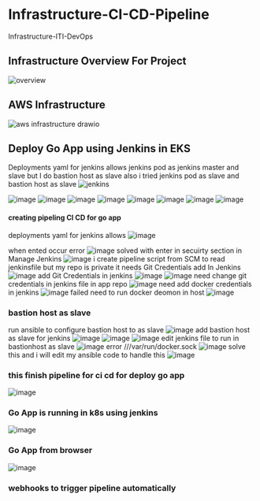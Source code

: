 # Infrastructure-CI-CD-Pipeline
Infrastructure-ITI-DevOps

## Infrastructure Overview For Project


![overview](https://github.com/mahmoudmohamed22/Infrastructure-CI-CD-Pipeline/assets/47304558/e7cab31f-cc8a-40ad-9412-fb3f3345dfaa)

## AWS Infrastructure 
![aws infrastructure drawio](https://github.com/mahmoudmohamed22/Infrastructure-CI-CD-Pipeline/assets/47304558/9ccf77c2-50e2-4d70-946a-2e2fcf49c634)


## Deploy Go App using Jenkins in EKS

Deployments yaml for jenkins allows jenkins pod as jenkins master and slave but I do  bastion host as slave also i tried jenkins pod as slave  and bastion host as slave
![jenkins](https://github.com/mahmoudmohamed22/Infrastructure-CI-CD-Pipeline/assets/47304558/2fd36ca5-cd19-419e-91df-71705e4b0bfa)

![image](https://github.com/mahmoudmohamed22/Infrastructure-CI-CD-Pipeline/assets/47304558/868e6dc0-f67e-4674-afec-b77f5816bcd3)
![image](https://github.com/mahmoudmohamed22/Infrastructure-CI-CD-Pipeline/assets/47304558/67e104fe-b60b-4efa-a9b3-c11519e0c3d3)
![image](https://github.com/mahmoudmohamed22/Infrastructure-CI-CD-Pipeline/assets/47304558/e8595592-5b3c-4e97-b3e9-465dd930d9c0)
![image](https://github.com/mahmoudmohamed22/Infrastructure-CI-CD-Pipeline/assets/47304558/521b32e5-49c7-49a0-ba7a-53c1736327bc)
![image](https://github.com/mahmoudmohamed22/Infrastructure-CI-CD-Pipeline/assets/47304558/089804f1-68b1-4e49-bccb-89aa9061563a)
![image](https://github.com/mahmoudmohamed22/Infrastructure-CI-CD-Pipeline/assets/47304558/efac4a77-4dd7-4cf9-9f6b-3c4832eda317)
![image](https://github.com/mahmoudmohamed22/Infrastructure-CI-CD-Pipeline/assets/47304558/33886130-efce-45d1-8a6c-7300a0e77f24)
![image](https://github.com/mahmoudmohamed22/Infrastructure-CI-CD-Pipeline/assets/47304558/292f6024-2802-4a24-a62f-17942fa985ca)

#### creating pipeling CI CD for go app
deployments yaml for jenkins allows 
![image](https://github.com/mahmoudmohamed22/Infrastructure-CI-CD-Pipeline/assets/47304558/15006b8b-9592-4992-88b1-13bd2a46f43e)

when ented occur error 
![image](https://github.com/mahmoudmohamed22/Infrastructure-CI-CD-Pipeline/assets/47304558/6de81cdc-3577-4a48-8ebc-b9129d5ee87e)
solved with enter in secuirty section in Manage Jenkins
![image](https://github.com/mahmoudmohamed22/Infrastructure-CI-CD-Pipeline/assets/47304558/eb450848-9729-4c37-91bf-7813479c15e9)
i create pipeline  script from SCM to read jenkinsfile but my repo is private it needs Git Credentials add In Jenkins
![image](https://github.com/mahmoudmohamed22/Infrastructure-CI-CD-Pipeline/assets/47304558/1ba3fb23-d47c-4e52-9b7d-78fbf8036775)
add Git Credentials in jenkins 
![image](https://github.com/mahmoudmohamed22/Infrastructure-CI-CD-Pipeline/assets/47304558/007c1cf0-9d82-4ec3-b58a-cac7bb7743c8)
![image](https://github.com/mahmoudmohamed22/Infrastructure-CI-CD-Pipeline/assets/47304558/e58e6794-3975-4752-bcd5-671438fbc267)
 need change git credentials in jenkins file in app repo
 ![image](https://github.com/mahmoudmohamed22/Infrastructure-CI-CD-Pipeline/assets/47304558/881bfc47-68fb-465c-9cc4-b2b8291a2d29)
 need  add docker credentials in jenkins 
 ![image](https://github.com/mahmoudmohamed22/Infrastructure-CI-CD-Pipeline/assets/47304558/5d5ab47e-4b09-406e-a657-90db11eb37c8)
 failed need to run docker deomon in host 
 ![image](https://github.com/mahmoudmohamed22/Infrastructure-CI-CD-Pipeline/assets/47304558/d3d38f65-e0dd-4f52-9696-5c2904dc1098)
### bastion host as slave
run ansible to configure bastion host to as slave 
![image](https://github.com/mahmoudmohamed22/Infrastructure-CI-CD-Pipeline/assets/47304558/ea4d7261-12e6-405d-9073-4bc5685d077f)
add bastion host as slave for jenkins 
![image](https://github.com/mahmoudmohamed22/Infrastructure-CI-CD-Pipeline/assets/47304558/10e5d2d7-b343-4c61-93b7-d641ef9cabdb)
![image](https://github.com/mahmoudmohamed22/Infrastructure-CI-CD-Pipeline/assets/47304558/a3b723e6-16d0-4adb-9a9b-b395cb0211ac)
![image](https://github.com/mahmoudmohamed22/Infrastructure-CI-CD-Pipeline/assets/47304558/e3d65ef9-52b7-448a-9278-b96ca086afee)
edit jenkins file to run in bastionhost as slave 
![image](https://github.com/mahmoudmohamed22/Infrastructure-CI-CD-Pipeline/assets/47304558/c42a6358-5c5d-4ca3-b69b-5a456183d2e4)
error 
///var/run/docker.sock
![image](https://github.com/mahmoudmohamed22/Infrastructure-CI-CD-Pipeline/assets/47304558/d43f97dd-8221-473f-8054-56f5810cd3d0)
solve this and i will edit my ansible code to handle this 
![image](https://github.com/mahmoudmohamed22/Infrastructure-CI-CD-Pipeline/assets/47304558/1a811cae-f5ed-4f31-ace7-0c97f743c6a4)

### this finish pipeline for ci cd for deploy go app
![image](https://github.com/mahmoudmohamed22/Infrastructure-CI-CD-Pipeline/assets/47304558/17020899-7c08-408e-bd84-7610f44698ea)
### Go App is running in k8s using jenkins 
![image](https://github.com/mahmoudmohamed22/Infrastructure-CI-CD-Pipeline/assets/47304558/d2ad9b40-e3c7-4d63-bd82-1a38ef249b00)
### Go App from browser
![image](https://github.com/mahmoudmohamed22/Infrastructure-CI-CD-Pipeline/assets/47304558/b7c9cd17-dc28-411e-b4d5-de7636dbf733)

### webhooks to trigger pipeline automatically 





 


